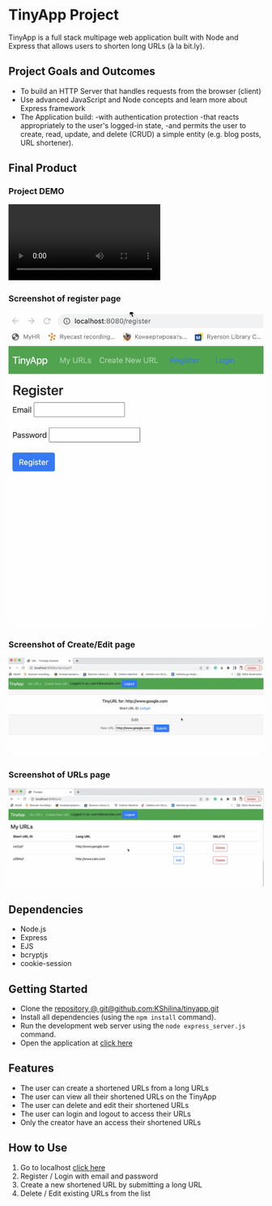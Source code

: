 # TinyApp Project

TinyApp is a full stack multipage web application built with Node and Express that allows users to shorten long URLs (à la bit.ly).

## Project Goals and Outcomes
- To build an HTTP Server that handles requests from the browser (client)
- Use advanced JavaScript and Node concepts and learn more about Express framework
- The Application build:
-with authentication protection
-that reacts appropriately to the user's logged-in state,
-and permits the user to create, read, update, and delete (CRUD) a simple entity (e.g. blog posts, URL shortener).


## Final Product

### Project DEMO
!["Project DEMO"](docs/TinyApp_DEMO.mov)

### Screenshot of register page
!["Screenshot of register page"](docs/register_page.png)
### Screenshot of Create/Edit page
!["Screenshot of Create/Edit page"](docs/shortUrl-creator-page.png)
### Screenshot of URLs page
!["Screenshot of URLs page"](docs/urls-page.png)


## Dependencies

- Node.js
- Express
- EJS
- bcryptjs
- cookie-session

## Getting Started
- Clone the [repository @ git@github.com:KShilina/tinyapp.git](git@github.com:KShilina/tinyapp.git)
- Install all dependencies (using the `npm install` command).
- Run the development web server using the `node express_server.js` command.
- Open the application at [click here](http://localhost:8080)

## Features
- The user can create a shortened URLs from a long URLs
- The user can view all their shortened URLs on the TinyApp
- The user can delete and edit their shortened URLs
- The user can login and logout to access their URLs
- Only the creator have an access their shortened URLs 

## How to Use
1. Go to localhost [click here](http://localhost:8080)
2. Register / Login with email and password
3. Create a new shortened URL by submitting a long URL
4. Delete / Edit existing URLs from the list
